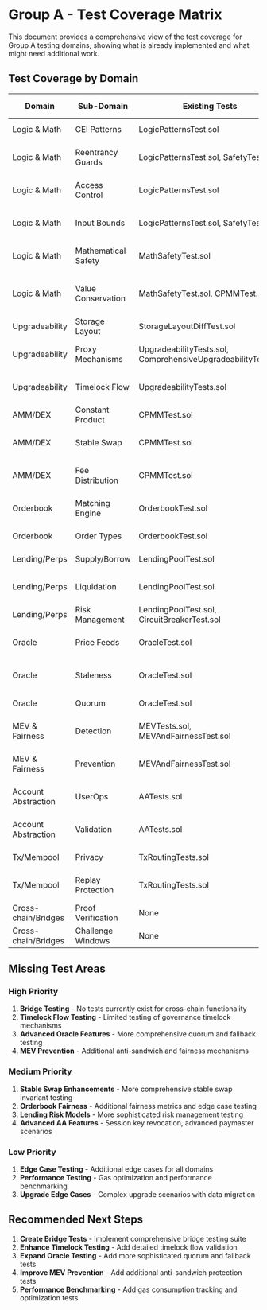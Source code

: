 # Group A - Test Coverage Matrix

This document provides a comprehensive view of the test coverage for Group A testing domains, showing what is already implemented and what might need additional work.

## Test Coverage by Domain

| Domain | Sub-Domain | Existing Tests | Coverage Status | Notes |
|--------|------------|----------------|-----------------|-------|
| Logic & Math | CEI Patterns | LogicPatternsTest.sol | ✅ High | Comprehensive CEI validation |
| Logic & Math | Reentrancy Guards | LogicPatternsTest.sol, SafetyTests.sol | ✅ High | Multiple reentrancy protection tests |
| Logic & Math | Access Control | LogicPatternsTest.sol | ✅ High | onlyOwner and role-based access control |
| Logic & Math | Input Bounds | LogicPatternsTest.sol, SafetyTests.sol | ✅ High | Extensive bounds validation |
| Logic & Math | Mathematical Safety | MathSafetyTest.sol | ✅ High | Overflow, precision, conservation |
| Logic & Math | Value Conservation | MathSafetyTest.sol, CPMMTest.sol | ✅ High | AMM conservation, lending conservation |
| Upgradeability | Storage Layout | StorageLayoutDiffTest.sol | ✅ Medium | Basic layout diff testing |
| Upgradeability | Proxy Mechanisms | UpgradeabilityTests.sol, ComprehensiveUpgradeabilityTest.sol | ✅ High | UUPS and Transparent proxy testing |
| Upgradeability | Timelock Flow | UpgradeabilityTests.sol | ⚠️ Low | Limited timelock testing |
| AMM/DEX | Constant Product | CPMMTest.sol | ✅ High | Comprehensive CPMM testing |
| AMM/DEX | Stable Swap | CPMMTest.sol | ✅ Medium | Basic stable swap functionality |
| AMM/DEX | Fee Distribution | CPMMTest.sol | ✅ High | Protocol fee calculation and routing |
| Orderbook | Matching Engine | OrderbookTest.sol | ✅ High | Price-time priority, partial fills |
| Orderbook | Order Types | OrderbookTest.sol | ✅ Medium | Basic IOC/FOK support |
| Lending/Perps | Supply/Borrow | LendingPoolTest.sol | ✅ High | Core lending functionality |
| Lending/Perps | Liquidation | LendingPoolTest.sol | ✅ Medium | Basic liquidation mechanisms |
| Lending/Perps | Risk Management | LendingPoolTest.sol, CircuitBreakerTest.sol | ✅ Medium | Interest rates, circuit breakers |
| Oracle | Price Feeds | OracleTest.sol | ✅ High | Median, TWAP, outlier detection |
| Oracle | Staleness | OracleTest.sol | ✅ High | Staleness detection and handling |
| Oracle | Quorum | OracleTest.sol | ✅ Medium | Basic quorum validation |
| MEV & Fairness | Detection | MEVTests.sol, MEVAndFairnessTest.sol | ✅ High | Sandwich, front-running detection |
| MEV & Fairness | Prevention | MEVAndFairnessTest.sol | ✅ Medium | Commit-reveal, batch processing |
| Account Abstraction | UserOps | AATests.sol | ✅ High | Paymaster, session keys, validation |
| Account Abstraction | Validation | AATests.sol | ✅ High | Signature, nonce, budget validation |
| Tx/Mempool | Privacy | TxRoutingTests.sol | ✅ Medium | Private routes, permit handling |
| Tx/Mempool | Replay Protection | TxRoutingTests.sol | ✅ High | EIP-155, domain separators |
| Cross-chain/Bridges | Proof Verification | None | ❌ None | Missing bridge testing |
| Cross-chain/Bridges | Challenge Windows | None | ❌ None | Missing bridge testing |

## Missing Test Areas

### High Priority
1. **Bridge Testing** - No tests currently exist for cross-chain functionality
2. **Timelock Flow Testing** - Limited testing of governance timelock mechanisms
3. **Advanced Oracle Features** - More comprehensive quorum and fallback testing
4. **MEV Prevention** - Additional anti-sandwich and fairness mechanisms

### Medium Priority
1. **Stable Swap Enhancements** - More comprehensive stable swap invariant testing
2. **Orderbook Fairness** - Additional fairness metrics and edge case testing
3. **Lending Risk Models** - More sophisticated risk management testing
4. **Advanced AA Features** - Session key revocation, advanced paymaster scenarios

### Low Priority
1. **Edge Case Testing** - Additional edge cases for all domains
2. **Performance Testing** - Gas optimization and performance benchmarking
3. **Upgrade Edge Cases** - Complex upgrade scenarios with data migration

## Recommended Next Steps

1. **Create Bridge Tests** - Implement comprehensive bridge testing suite
2. **Enhance Timelock Testing** - Add detailed timelock flow validation
3. **Expand Oracle Testing** - Add more sophisticated quorum and fallback tests
4. **Improve MEV Prevention** - Add additional anti-sandwich protection tests
5. **Performance Benchmarking** - Add gas consumption tracking and optimization tests
